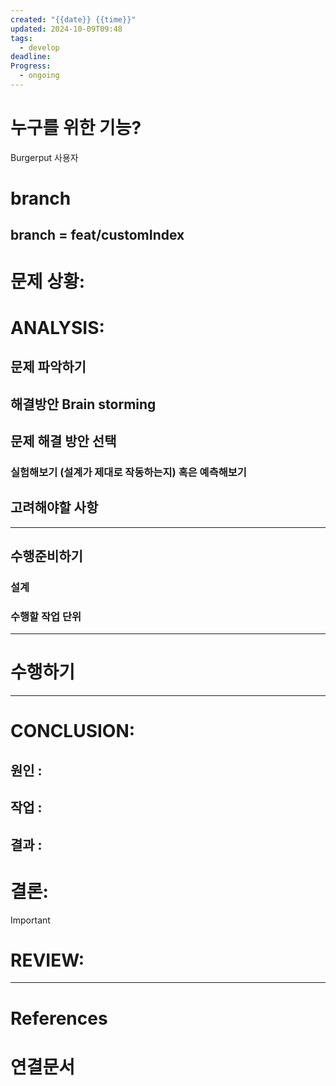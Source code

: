 ```yaml
---
created: "{{date}} {{time}}"
updated: 2024-10-09T09:48
tags:
  - develop
deadline: 
Progress:
  - ongoing
---
```

# 누구를 위한 기능?
Burgerput 사용자
# branch
## branch = feat/customIndex
# 문제 상황: 

# ANALYSIS:
## 문제 파악하기

## 해결방안 Brain storming 

## 문제 해결 방안 선택
### 실험해보기 (설계가 제대로 작동하는지) 혹은 예측해보기


## 고려해야할 사항


---
## 수행준비하기
### 설계

### 수행할 작업 단위

---
# 수행하기 



---
# CONCLUSION:

## 원인 :

## 작업 :

## 결과 :

# 결론:
>[!important]
# REVIEW:

---
# References

# 연결문서